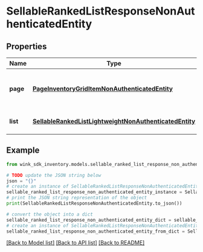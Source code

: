 # SellableRankedListResponseNonAuthenticatedEntity


## Properties

Name | Type | Description | Notes
------------ | ------------- | ------------- | -------------
**page** | [**PageInventoryGridItemNonAuthenticatedEntity**](PageInventoryGridItemNonAuthenticatedEntity.md) | Property details along with the grid record. | [optional] 
**list** | [**SellableRankedListLightweightNonAuthenticatedEntity**](SellableRankedListLightweightNonAuthenticatedEntity.md) | Identifier blocking record | [optional] 

## Example

```python
from wink_sdk_inventory.models.sellable_ranked_list_response_non_authenticated_entity import SellableRankedListResponseNonAuthenticatedEntity

# TODO update the JSON string below
json = "{}"
# create an instance of SellableRankedListResponseNonAuthenticatedEntity from a JSON string
sellable_ranked_list_response_non_authenticated_entity_instance = SellableRankedListResponseNonAuthenticatedEntity.from_json(json)
# print the JSON string representation of the object
print(SellableRankedListResponseNonAuthenticatedEntity.to_json())

# convert the object into a dict
sellable_ranked_list_response_non_authenticated_entity_dict = sellable_ranked_list_response_non_authenticated_entity_instance.to_dict()
# create an instance of SellableRankedListResponseNonAuthenticatedEntity from a dict
sellable_ranked_list_response_non_authenticated_entity_from_dict = SellableRankedListResponseNonAuthenticatedEntity.from_dict(sellable_ranked_list_response_non_authenticated_entity_dict)
```
[[Back to Model list]](../README.md#documentation-for-models) [[Back to API list]](../README.md#documentation-for-api-endpoints) [[Back to README]](../README.md)


